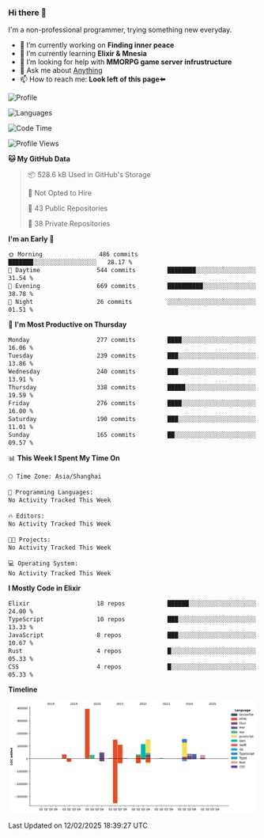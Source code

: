 ### Hi there 👋

I'm a non-professional programmer, trying something new everyday.

<!--
**dyzdyz010/dyzdyz010** is a ✨ _special_ ✨ repository because its `README.md` (this file) appears on your GitHub profile.
-->

- 🔭 I’m currently working on **Finding inner peace**
- 🌱 I’m currently learning **Elixir & Mnesia**
- 🤔 I’m looking for help with **MMORPG game server infrustructure**
- 💬 Ask me about [Anything](https://github.com/dyzdyz010/dyzdyz010/issues)
- 📫 How to reach me: **Look left of this page⬅️**

<!-- - 👯 I’m looking to collaborate on
- 😄 Pronouns: ...
- ⚡ Fun fact: ...
 -->
 
![Profile](https://github-readme-stats.vercel.app/api?username=dyzdyz010&count_private=true&show_icons=true&theme=dracula)

![Languages](https://github-readme-stats.vercel.app/api/top-langs/?username=dyzdyz010&layout=compact&theme=dracula)

<!--START_SECTION:waka-->
![Code Time](http://img.shields.io/badge/Code%20Time-1%2C920%20hrs%207%20mins-blue)

![Profile Views](http://img.shields.io/badge/Profile%20Views-0-blue)

**🐱 My GitHub Data** 

> 📦 528.6 kB Used in GitHub's Storage 
 > 
> 🚫 Not Opted to Hire
 > 
> 📜 43 Public Repositories 
 > 
> 🔑 38 Private Repositories 
 > 
**I'm an Early 🐤** 

```text
🌞 Morning                486 commits         ███████░░░░░░░░░░░░░░░░░░   28.17 % 
🌆 Daytime                544 commits         ████████░░░░░░░░░░░░░░░░░   31.54 % 
🌃 Evening                669 commits         ██████████░░░░░░░░░░░░░░░   38.78 % 
🌙 Night                  26 commits          ░░░░░░░░░░░░░░░░░░░░░░░░░   01.51 % 
```
📅 **I'm Most Productive on Thursday** 

```text
Monday                   277 commits         ████░░░░░░░░░░░░░░░░░░░░░   16.06 % 
Tuesday                  239 commits         ███░░░░░░░░░░░░░░░░░░░░░░   13.86 % 
Wednesday                240 commits         ███░░░░░░░░░░░░░░░░░░░░░░   13.91 % 
Thursday                 338 commits         █████░░░░░░░░░░░░░░░░░░░░   19.59 % 
Friday                   276 commits         ████░░░░░░░░░░░░░░░░░░░░░   16.00 % 
Saturday                 190 commits         ███░░░░░░░░░░░░░░░░░░░░░░   11.01 % 
Sunday                   165 commits         ██░░░░░░░░░░░░░░░░░░░░░░░   09.57 % 
```


📊 **This Week I Spent My Time On** 

```text
🕑︎ Time Zone: Asia/Shanghai

💬 Programming Languages: 
No Activity Tracked This Week

🔥 Editors: 
No Activity Tracked This Week

🐱‍💻 Projects: 
No Activity Tracked This Week

💻 Operating System: 
No Activity Tracked This Week
```

**I Mostly Code in Elixir** 

```text
Elixir                   18 repos            ██████░░░░░░░░░░░░░░░░░░░   24.00 % 
TypeScript               10 repos            ███░░░░░░░░░░░░░░░░░░░░░░   13.33 % 
JavaScript               8 repos             ███░░░░░░░░░░░░░░░░░░░░░░   10.67 % 
Rust                     4 repos             █░░░░░░░░░░░░░░░░░░░░░░░░   05.33 % 
CSS                      4 repos             █░░░░░░░░░░░░░░░░░░░░░░░░   05.33 % 
```



**Timeline**

![Lines of Code chart](https://raw.githubusercontent.com/dyzdyz010/dyzdyz010/master/assets/bar_graph.png)


 Last Updated on 12/02/2025 18:39:27 UTC
<!--END_SECTION:waka-->
